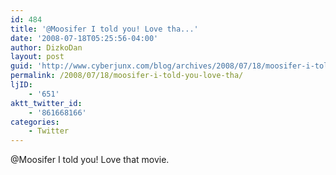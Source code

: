 ```yaml
---
id: 484
title: '@Moosifer I told you! Love tha...'
date: '2008-07-18T05:25:56-04:00'
author: DizkoDan
layout: post
guid: 'http://www.cyberjunx.com/blog/archives/2008/07/18/moosifer-i-told-you-love-tha/'
permalink: /2008/07/18/moosifer-i-told-you-love-tha/
ljID:
    - '651'
aktt_twitter_id:
    - '861668166'
categories:
    - Twitter
---
```


@Moosifer I told you! Love that movie.